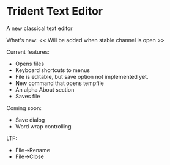 # Trident Text Editor
A new classical text editor

What's new:
 << Will be added when stable channel is open >>

Current features:
 * Opens files
 * Keyboard shortcuts to menus
 * File is editable, but save option not implemented yet.
 * New command that opens tempfile
 * An alpha About section
 * Saves file

Coming soon:
 * Save dialog
 * Word wrap controlling

LTF:
 - File->Rename
 - File->Close
